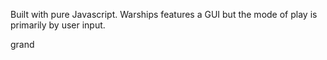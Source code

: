 Built with pure Javascript. Warships features a GUI but the mode of play is primarily by user input.


grand 
